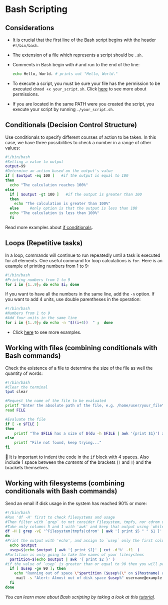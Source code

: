 # Bash Scripting

## Considerations

- It is crucial that the first line of the Bash script begins with the header `#!/bin/bash`.

- The extension of a file which represents a script should be `.sh`.

- Comments in Bash begin with `#` and run to the end of the line:

  ```bash
  echo Hello, World. # prints out "Hello, World."
  ```

- To execute a script, you must be sure your file has the permission to be executed `chmod +x your_script.sh`. Click [here](file-permissions.md) to see more about permissions.

- If you are located in the same PATH were you created the script, you execute your script by running `./your_script.sh`.

## Conditionals (Decision Control Structure)

Use conditionals to specify different courses of action to be taken. In this case, we have three possibilities to check a number in a range of other values:

```bash
#!/bin/bash
#Setting a value to output
output=99
#Determine an action based on the output's value
if [ $output -eq 100 ]   #if the output is equal to 100
then
  echo "The calculation reaches 100%"
else
  if [ $output -gt 100 ]   #if the output is greater than 100
  then
    echo "The calculation is greater than 100%"
  else     #only option is that the output is less than 100
  echo "The calculation is less than 100%"
  fi
```

Read more examples about [if conditionals](http://tldp.org/LDP/Bash-Beginners-Guide/html/sect_07_01.html).

## Loops (Repetitive tasks)

In a loop, commands will continue to run repeatedly until a task is executed for all elements. One useful command for loop calculations is `for`. Here is an example of printing numbers from 1 to 9:

```bash
#!/bin/bash
#Printing numbers from 1 to 9
for i in {1..9}; do echo $i; done
```

If you want to have all the numbers in the same line, add the `-n` option. If you want to add 4 units, use double parentheses in the operation:

```bash
#!/bin/bash
#Numbers from 1 to 9
#Add four units in the same line
for i in {1..9}; do echo -n "$((i+4))  " ;  done
```

- Click [here](https://www.tldp.org/LDP/abs/html/loops1.html) to see more examples.

## Working with files (combining conditionals with Bash commands)

Check the existence of a file to determine the size of the file as well the quantity of words:

```bash    
#!/bin/bash
#Clear the terminal
tput clear

#Request the name of the file to be evaluated
printf "Enter the absolute path of the file, e.g. /home/user/your_file\n"
read FILE

#Evaluate the file
if [ -e $FILE ]
then
    printf "The $FILE has a size of $(du -h $FILE | awk '{print $1}') and it contains $(wc -w $FILE | awk '{print $1}') words.\n"
else
    printf "File not found, keep trying..."
fi
```

📝 It is important to indent the code in the `if` block with 4 spaces. Also include 1 space between the _contents_ of the brackets (`[` and `]`) and the brackets themselves.

## Working with filesystems (combining conditionals with Bash commands)

Send an email if disk usage in the system has reached 90% or more:

```bash
#!/bin/bash
#Run 'df -H' first to check filesystems and usage
#Then filter with `grep` to not consider Filesystem, tmpfs, nor cdrom using the options `-vE`
#Take only columns 5 and 1 with 'awk' and keep that output using `while read` to do an action
df -H | grep -vE '^Filesystem|tmpfs|cdrom' | awk '{ print $5 " " $1 }' | while read output;
do
#Print the output with 'echo', and assign to `usep` only the first column of output, taking out '%'
  echo $output
  usep=$(echo $output | awk '{ print $1}' | cut -d'%' -f1  )
#Partition is only going to take the names of your filesystems
  partition=$(echo $output | awk '{ print $2 }' )
#if the value of `usep` is greater than or equal to 90 then you will print a message and send an email to alert
  if [ $usep -ge 90 ]; then
    echo "Running out of space \"$partition ($usep%)\" on $(hostname) as on $(date)" |
     mail -s "Alert: Almost out of disk space $usep%" username@example.com
  fi
done
```

_You can learn more about Bash scripting by taking a look at this [tutorial](http://www.tldp.org/LDP/abs/html/)._
